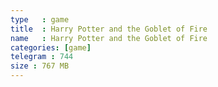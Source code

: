 ```yaml
---
type   : game
title  : Harry Potter and the Goblet of Fire
name   : Harry Potter and the Goblet of Fire
categories: [game]
telegram : 744
size : 767 MB
---
```



